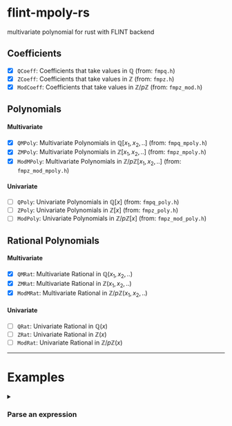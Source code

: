 # flint-mpoly-rs
multivariate polynomial for rust with FLINT backend


## Coefficients
 - [x] `QCoeff`: Coefficients that take values in $\mathbb{Q}$ (from: `fmpq.h`)
 - [x] `ZCoeff`: Coefficients that take values in $\mathbb{Z}$ (from: `fmpz.h`)
 - [x] `ModCoeff`: Coefficients that take values in $\mathbb{Z}/p\mathbb{Z}$ (from: `fmpz_mod.h`)

## Polynomials
#### Multivariate
 - [x] `QMPoly`: Multivariate Polynomials in $\mathbb{Q}[x_1,x_2,..]$ (from: `fmpq_mpoly.h`)
 - [x] `ZMPoly`: Multivariate Polynomials in $\mathbb{Z}[x_1,x_2,..]$ (from: `fmpz_mpoly.h`)
 - [x] `ModMPoly`: Multivariate Polynomials in $\mathbb{Z}/p\mathbb{Z}[x_1,x_2,..]$ (from: `fmpz_mod_mpoly.h`)
#### Univariate
 - [ ] `QPoly`: Univariate Polynomials in $\mathbb{Q}[x]$ (from: `fmpq_poly.h`)
 - [ ] `ZPoly`: Univariate Polynomials in $\mathbb{Z}[x]$ (from: `fmpz_poly.h`)
 - [ ] `ModPoly`: Univariate Polynomials in $\mathbb{Z}/p\mathbb{Z}[x]$ (from: `fmpz_mod_poly.h`)

## Rational Polynomials
#### Multivariate
 - [x] `QMRat`: Multivariate Rational in $\mathbb{Q}(x_1,x_2,..)$
 - [x] `ZMRat`: Multivariate Rational in $\mathbb{Z}(x_1,x_2,..)$
 - [x] `ModMRat`: Multivariate Rational in $\mathbb{Z}/p\mathbb{Z}(x_1,x_2,..)$
#### Univariate
 - [ ] `QRat`: Univariate Rational in $\mathbb{Q}(x)$
 - [ ] `ZRat`: Univariate Rational in $\mathbb{Z}(x)$
 - [ ] `ModRat`: Univariate Rational in $\mathbb{Z}/p\mathbb{Z}(x)$

 ---
 # Examples
<details>
 <summary>

### Parse an expression
 </summary>

```rust
 use flint_mpoly::QMRat;

 // Define variables
 let vars : Vec<String> = ["x1","x2"].iter().map(|x| x.to_string()).collect();

 // Parse expression from string
 let f = QMRat::from_str("(1+x1+x1^2)/(1-x1^3)*x2",&vars).unwrap();

 // The parsed result is already reduced to the canonical form
 assert_eq!("(-x2)/(+x1-1)",f.to_str());
```

Alternatively, one can also add each coefficient individually, for example when
importing it from other structures.
This is defined for polynomials where one can add coefficients to an existing function.

```rust
 use flint_mpoly::{QMPoly, QCoeff};
 use std::str::FromStr;

 // Define variables
 let vars : Vec<String> = ["x1","x2"].iter().map(|x| x.to_string()).collect();

 // Create QMPoly object
 let mut f = QMPoly::new(&vars);  // currently 0

 // Feed coefficients into MPoly using different methods
 f.add_coeff_pq(&[2,0],1,2);                            // add 1/2*x1^2
 f.add_coeff_str(&[1,1],"5");                           // add 5*x1*x2
 f.add_coeff(&[1,1],&QCoeff::from_str("3/2").unwrap()); // add 3/2*x1*x2

 // The result already has all coefficients collected together
 assert_eq!("+1/2*x1^2+13/2*x1*x2",f.to_str());
```
</details>
